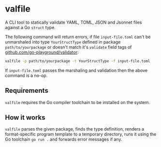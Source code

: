 # valfile

A CLI tool to statically validate YAML, TOML, JSON and Jsonnet files against a Go `struct` type.

The following command will return errors, if file `input-file.toml`
can't be unmarshaled into type `YourStructType` defined in package `path/to/yourpackage`
or doesn't match it's `validate` field tags of
[github.com/go-playground/validator](https://github.com/go-playground/validator):


```sh
valfile -p path/to/yourpackage -t YourStructType -f input-file.toml
```

If `input-file.toml` passes the marshaling and validation then
the above command is a no-op.

## Requirements

`valfile` requires the Go compiler toolchain to be installed on the system.

## How it works

`valfile` parses the given package, finds the type definition, renders a format-specific
program template to a temporary directory, runs it using the Go toolchain `go run .`
and forwards error messages if any.
